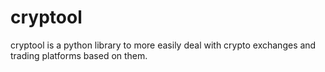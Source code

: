 # cryptool
cryptool is a python library to more easily deal with crypto exchanges and trading platforms based on them.
